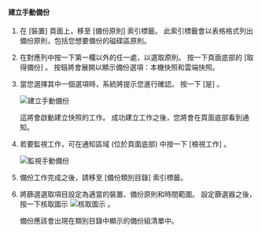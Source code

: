 
<!--author=SharS last changed: 9/15/15-->


#### <a name="to-create-a-manual-backup"></a>建立手動備份
1. 在 [裝置] 頁面上，移至 [備份原則] 索引標籤。 此索引標籤會以表格格式列出備份原則，包括您想要備份的磁碟區原則。
2. 在對應列中按一下第一欄以外的任一處，以選取原則。 按一下頁面底部的 [取得備份] 。 按鈕將會展開以顯示備份選項：本機快照和雲端快照。 
3. 當您選擇其中一個選項時，系統將提示您進行確認。 按一下 [是] 。 
   
    ![建立手動備份](./media/storsimple-create-manual-backup/HCS_CreateManualBackup1-include.png)
   
    這將會啟動建立快照的工作。 成功建立工作之後，您將會在頁面底部看到通知。
4. 若要監視工作，可在通知區域 (位於頁面底部) 中按一下 [檢視工作]  。 
   
    ![監視手動備份](./media/storsimple-create-manual-backup/HCS_CreateManualBackup2-include.png)
5. 備份工作完成之後，請移至 [備份類別目錄]  索引標籤。
6. 將篩選選取項目設定為適當的裝置、備份原則和時間範圍。 設定篩選器之後，按一下核取圖示  ![核取圖示](./media/storsimple-create-manual-backup/HCS_CheckIcon-include.png) 。
   
   備份應該會出現在類別目錄中顯示的備份組清單中。

